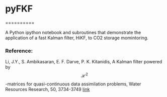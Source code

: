 # pyFKF
==========

A Python ipython notebook and subroutines that demonstrate the application of a fast Kalman filter, HiKF, to CO2 storage momintoring.

### Reference:
Li, J.Y., S. Ambikasaran, E. F. Darve, P. K. Kitanidis, A Kalman filter powered by $$\mathcal{H}^2$$-matrices for quasi-continuous data assimilation problems, Water Resources Research, 50, 3734-3749 [link](https://www.dropbox.com/s/99bx9gw5br2x5o3/WRRprint.pdf?dl=0)
